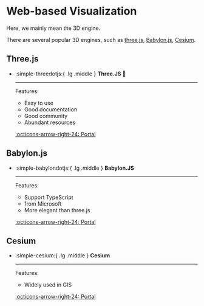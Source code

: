 # Web-based Visualization

Here, we mainly mean the 3D engine.

There are several popular 3D engines, such as [three.js](https://threejs.org/), [Babylon.js](https://www.babylonjs.com/), [Cesium](https://cesium.com/).

## Three.js

<div class="grid cards" markdown>

-  :simple-threedotjs:{ .lg .middle } __Three.JS 🎯__

    ---

    Features:
    - Easy to use
    - Good documentation
    - Good community
    - Abundant resources

    [:octicons-arrow-right-24: <a href="https://threejs.org/" target="_blank"> Portal </a>](#)

</div>

## Babylon.js

<div class="grid cards" markdown>

-  :simple-babylondotjs:{ .lg .middle } __Babylon.JS__

    ---

    Features:
    - Support TypeScript
    - from Microsoft
    - More elegant than three.js

    [:octicons-arrow-right-24: <a href="https://www.babylonjs.com/" target="_blank"> Portal </a>](#)

</div>

## Cesium

<div class="grid cards" markdown>

-  :simple-cesium:{ .lg .middle } __Cesium__

    ---

    Features:
    - Widely used in GIS

    [:octicons-arrow-right-24: <a href="https://cesium.com/" target="_blank"> Portal </a>](#)

</div>